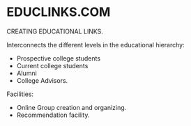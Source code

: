 EDUCLINKS.COM
=============
CREATING EDUCATIONAL LINKS.


Interconnects the different levels in the educational hierarchy:

* Prospective college students  
* Current college students
* Alumni
* College Advisors.

Facilities:

* Online Group creation and organizing.
* Recommendation facility.